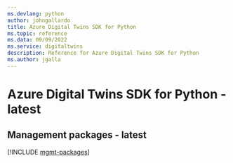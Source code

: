 ```yaml
---
ms.devlang: python
author: johngallardo
title: Azure Digital Twins SDK for Python
ms.topic: reference
ms.data: 09/09/2022
ms.service: digitaltwins
description: Reference for Azure Digital Twins SDK for Python
ms.author: jgalla
---
```

# Azure Digital Twins SDK for Python - latest

## Management packages - latest
[!INCLUDE [mgmt-packages](digital-twins-mgmt-index.md)]